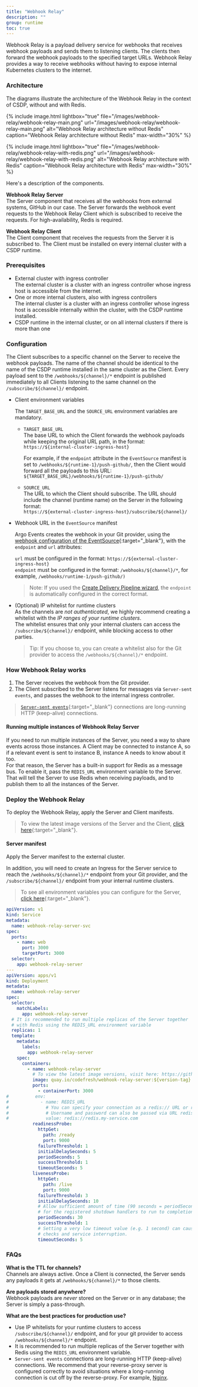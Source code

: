 ```yaml
---
title: "Webhook Relay"
description: ""
group: runtime
toc: true
---
```


Webhook Relay is a payload delivery service for webhooks that receives webhook payloads and sends them to listening clients. The clients then forward the webhook payloads to the specified target URLs. Webhook Relay provides a way to receive webhooks without having to expose internal Kubernetes clusters to the internet.


### Architecture
The diagrams illustrate the architecture of the Webhook Relay in the context of CSDP, without and with Redis.

  {% include 
	image.html 
	lightbox="true" 
	file="/images/webhook-relay/webhook-relay-main.png" 
	url="/images/webhook-relay/webhook-relay-main.png" 
	alt="Webhook Relay architecture without Redis" 
	caption="Webhook Relay architecture without Redis"
    max-width="30%" 
%}


  {% include 
	image.html 
	lightbox="true" 
	file="/images/webhook-relay/webhook-relay-with-redis.png" 
	url="/images/webhook-relay/webhook-relay-with-redis.png" 
	alt="Webhook Relay architecture with Redis" 
	caption="Webhook Relay architecture with Redis"
    max-width="30%" 
%}

Here's a description of the components.  


**Webhook Relay Server**  
The Server component that receives all the webhooks from external systems, GitHub in our case. The Server forwards the webhook event requests to the Webhook Relay Client which is subscribed to receive the requests. For high-availability, Redis is required.  

**Webhook Relay Client**  
The Client component that receives the requests from the Server it is subscribed to. The Client must be installed on every internal cluster with a CSDP runtime.  


### Prerequisites
  
* External cluster with ingress controller  
  The external cluster is a cluster with an ingress controller whose ingress host is accessible from the internet. 
* One or more internal clusters, also with ingress controllers  
  The internal cluster is a cluster with an ingress controller whose ingress host is accessible internally within the cluster, with the CSDP runtime installed. 
* CSDP runtime in the internal cluster, or on all internal clusters if there is more than one

  

### Configuration
The Client subscribes to a specific channel on the Server to receive the webhook payloads. The name of the channel should be identical to the name of the CSDP runtime installed in the same cluster as the Client.
Every payload sent to the `/webhooks/${channel}/*` endpoint is published immediately to all Clients listening to the same channel on the `/subscribe/${channel}/` endpoint.   

* Client environment variables  

  The `TARGET_BASE_URL` and the `SOURCE_URL` environment variables are mandatory. 
  * `TARGET_BASE_URL`  
    The base URL to which the Client forwards the webhook payloads while keeping the original URL path, in the format:   
      `https://${internal-cluster-ingress-host}`  

    For example, if the `endpoint` attribute in the `EventSource` manifest is set to `/webhooks/${runtime-1}/push-github/`, then the Client would forward all the payloads to this URL:    
    `${TARGET_BASE_URL}/webhooks/${runtime-1}/push-github/` 

  * `SOURCE_URL`  
    The URL to which the Client should subscribe.
    The URL should include the channel (runtime name) on the Server in the following format:  
      `https://${external-cluster-ingress-host}/subscribe/${channel}/`
  
* Webhook URL in the `EventSource` manifest  

  Argo Events creates the webhook in your Git provider, using the [webhook configuration of the EventSource](https://github.com/argoproj/argo-events/blob/master/api/event-source.md#webhookcontext){:target="\_blank"}, with the `endpoint` and `url` attributes:  

  `url` must be configured in the format: `https://${external-cluster-ingress-host}`  
  `endpoint` must be configured in the format: `/webhooks/${channel}/*`, for example, `/webhooks/runtime-1/push-github/)`  
    > Note: If you used the [Create Delivery Pipeline wizard]({{site.baseurl}}/docs/pipelines/create-pipeline), the `endpoint` is automatically configured in the correct format. 

* (Optional) IP whitelist for runtime clusters  
  As the channels are _not authenticated_, we highly recommend creating a whitelist with the _IP ranges of your runtime clusters_.  
  The whitelist ensures that only your internal clusters can access the `/subscribe/${channel}/` endpoint, while blocking access to other parties.   

  > Tip: If you choose to, you can create a whitelist also for the Git provider to access the `/webhooks/${channel}/*` endpoint.  

### How Webhook Relay works
1. The Server receives the webhook from the Git provider.
1. The Client subscribed to the Server listens for messages via `Server-sent events`, and passes the webhook to the internal ingress controller.  
> [`Server-sent events`](https://html.spec.whatwg.org/multipage/server-sent-events.html){:target="\_blank"} connections are long-running HTTP (keep-alive) connections.

#### Running multiple instances of Webhook Relay Server
 If you need to run multiple instances of the Server, you need a way to share events across those instances. A Client may be connected to instance A, so if a relevant event is sent to instance B, instance A needs to know about it too.  
 For that reason, the Server has a built-in support for Redis as a message bus. To enable it, pass the `REDIS_URL` environment variable to the Server. That will tell the Server to use Redis when receiving payloads, and to publish them to all the instances of the Server.
​

### Deploy the Webhook Relay
To deploy the Webhook Relay, apply the Server and Client manifests.
> To view the latest image versions of the Server and the Client, [click here](https://github.com/codefresh-io/webhook-relay/releases){:target="\_blank"}.

#### Server manifest
Apply the Server manifest to the external cluster.  

In addition, you will need to create an Ingress for the Server service to reach the `/webhooks/${channel}/*` endpoint from your Git provider, and the `/subscribe/${channel}/` endpoint from your internal runtime clusters.

> To see all environment variables you can configure for the Server, [click here](https://github.com/codefresh-io/webhook-relay/blob/main/apps/webhook-relay-server/README.md){:target="\_blank"}.

```yaml
apiVersion: v1
kind: Service
metadata:
  name: webhook-relay-server-svc
spec:
  ports:
    - name: web
      port: 3000
      targetPort: 3000
  selector:
    app: webhook-relay-server
---
apiVersion: apps/v1
kind: Deployment
metadata:
  name: webhook-relay-server
spec:
  selector:
    matchLabels:
      app: webhook-relay-server
  # It is recommended to run multiple replicas of the Server together
  # with Redis using the REDIS_URL environment variable
  replicas: 1
  template:
    metadata:
      labels:
        app: webhook-relay-server
    spec:
      containers:
        - name: webhook-relay-server
          # To view the latest image versions, visit here: https://github.com/codefresh-io/webhook-relay/releases
          image: quay.io/codefresh/webhook-relay-server:${version-tag}
          ports:
            - containerPort: 3000
#          env:
#            - name: REDIS_URL
#              # You can specify your connection as a redis:// URL or rediss:// URL when using TLS encryption.
#              # Username and password can also be passed via URL redis://username:authpassword@127.0.0.1:6380/4.
#              value: redis://redis.my-service.com
          readinessProbe:
            httpGet:
              path: /ready
              port: 9000
            failureThreshold: 1
            initialDelaySeconds: 5
            periodSeconds: 5
            successThreshold: 1
            timeoutSeconds: 5
          livenessProbe:
            httpGet:
              path: /live
              port: 9000
            failureThreshold: 3
            initialDelaySeconds: 10
            # Allow sufficient amount of time (90 seconds = periodSeconds * failureThreshold)
            # for the registered shutdown handlers to run to completion.
            periodSeconds: 30
            successThreshold: 1
            # Setting a very low timeout value (e.g. 1 second) can cause false-positive
            # checks and service interruption.
            timeoutSeconds: 5

```

### FAQs

**What is the TTL for channels?**  
Channels are always active. Once a Client is connected, the Server sends any payloads it gets at `/webhooks/${channel}/*` to those clients.

**Are payloads stored anywhere?**  
Webhook payloads are _never_ stored on the Server or in any database; the Server is simply a pass-through.

**What are the best practices for production use?**  

* Use IP whitelists for your runtime clusters to access `/subscribe/${channel}/` endpoint, and for your git provider to access `/webhooks/${channel}/*` endpoint.
* It is recommended to run multiple replicas of the Server together with Redis using the `REDIS_URL` environment variable.
* `Server-sent events` connections are long-running HTTP (keep-alive) connections. We recommend that your reverse-proxy server is configured correctly to avoid situations where a long-running connection is cut off by the reverse-proxy. For example, [Nginx](http://nginx.org/en/docs/http/ngx_http_upstream_module.html#keepalive).
